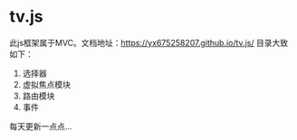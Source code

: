 # tv.js
此js框架属于MVC。文档地址：https://yx675258207.github.io/tv.js/ 
目录大致如下：
1. 选择器
2. 虚拟焦点模块
3. 路由模块
4. 事件

每天更新一点点...
